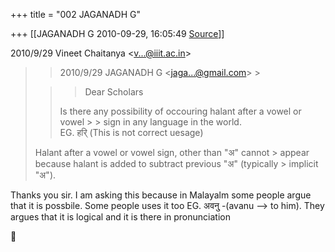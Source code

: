 +++
title = "002 JAGANADH G"

+++
[[JAGANADH G	2010-09-29, 16:05:49 [Source](https://groups.google.com/g/bvparishat/c/fqLVDoS6wK0)]]



  
  

2010/9/29 Vineet Chaitanya \<[v...@iiit.ac.in]()\>

  

>   
>   
> > 
> > 2010/9/29 JAGANADH G \<[jaga...@gmail.com]()\> >
> 
> >   
> > > Dear Scholars  
> >   
> > Is there any possibility of occouring halant after a vowel or vowel > > sign in any language in the world.  
> > EG. हरि् (This is not correct uesage)  
> > 
> > 
> >   
>  Halant after a vowel or vowel sign, other than "अ" cannot > appear because halant is added to subtract previous "अ" (typically > implicit "अ").  
> > 
> > 

Thanks you sir. I am asking this because in Malayalm some people argue that it is possbile. Some people uses it too EG. अवनु् -(avanu --> to him). They argues that it is logical and it is there in pronunciation  



